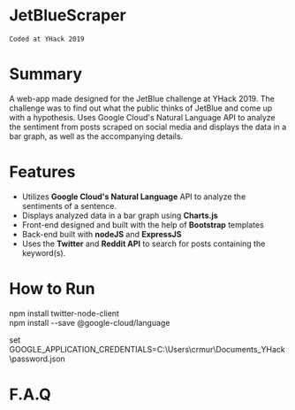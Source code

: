 # JetBlueScraper

`Coded at YHack 2019`

# Summary
A web-app made designed for the JetBlue challenge at YHack 2019. The challenge was to find out what the public thinks of JetBlue and come up with a hypothesis. Uses Google Cloud's Natural Language API to analyze the sentiment from posts scraped on social media and displays the data in a bar graph, as well as the accompanying details. 

# Features

* Utilizes __Google Cloud's Natural Language__ API to analyze the sentiments of a sentence.  
* Displays analyzed data in a bar graph using __Charts.js__
* Front-end designed and built with the help of __Bootstrap__ templates
* Back-end built with __nodeJS__ and __ExpressJS__
* Uses the __Twitter__ and __Reddit API__ to search for posts containing the keyword(s).

# How to Run

npm install twitter-node-client  
npm install --save @google-cloud/language  

set GOOGLE_APPLICATION_CREDENTIALS=C:\Users\crmur\Documents\_YHack\password.json

# F.A.Q
